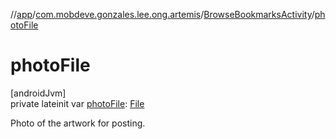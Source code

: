 //[app](../../../index.md)/[com.mobdeve.gonzales.lee.ong.artemis](../index.md)/[BrowseBookmarksActivity](index.md)/[photoFile](photo-file.md)

# photoFile

[androidJvm]\
private lateinit var [photoFile](photo-file.md): [File](https://developer.android.com/reference/kotlin/java/io/File.html)

Photo of the artwork for posting.
